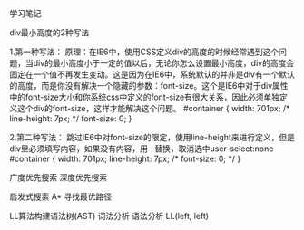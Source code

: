 学习笔记

div最小高度的2种写法

1.第一种写法：
原理：在IE6中，使用CSS定义div的高度的时候经常遇到这个问题，当div的最小高度小于一定的值以后，无论你怎么设置最小高度，div的高度会固定在一个值不再发生变动。这是因为在IE6中，系统默认的并非是div有一个默认的高度，而是你没有解决一个隐藏的参数：font-size。这个是IE6中对于div属性中的font-size大小和你系统css中定义的font-size有很大关系，因此必须单独定义这个div的font-size，这样才能解决这个问题。
#container {
  width: 701px;
  /* line-height: 7px; */
  font-size: 0;
}

2.第二种写法：
跳过IE6中对font-size的限定，使用line-height来进行定义，但是div里必须填写内容，如果没有内容，用 &nbsp; 替换，取消选中user-select:none
#container {
  width: 701px;
  line-height: 7px;
  /* font-size: 0; */
}

广度优先搜索
深度优先搜索

启发式搜索 
A* 寻找最优路径

LL算法构建语法树(AST)
词法分析
语法分析  LL(left, left)
